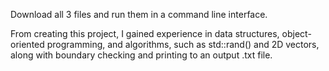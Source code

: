 Download all 3 files and run them in a command line interface.

From creating this project, I gained experience in data structures, object-oriented programming, and algorithms, such as std::rand() and 2D vectors, along with boundary checking and printing to an output .txt file.
